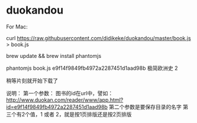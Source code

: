duokandou
=========


For Mac:

curl https://raw.githubusercontent.com/didikeke/duokandou/master/book.js > book.js

brew update && brew install phantomjs


phantomjs book.js e9f14f9849fb4972a2287451d1aad98b 极简欧洲史 2


稍等片刻就开始下载了

说明：
第一个参数： 图书的id在url中，譬如：
http://www.duokan.com/reader/www/app.html?id=e9f14f9849fb4972a2287451d1aad98b
第二个参数是要保存目录的名字
第三个有2个值，1 或者 2，就是按1页排版还是按2页排版



